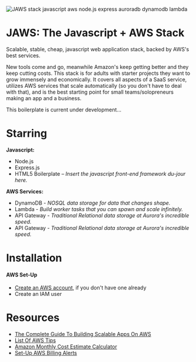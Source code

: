 ![JAWS stack javascript aws node.js express auroradb dynamodb lambda](https://github.com/servant-app/JAWS/blob/master/server/public/img/jaws_logo_javascript_aws.png)

JAWS: The Javascript + AWS Stack
=================================

Scalable, stable, cheap, javascript web application stack, backed by AWS's best services.

New tools come and go, meanwhile Amazon's keep getting better and they keep cutting costs.  This stack is for adults with starter projects they want to grow immensely and economically.  It covers all aspects of a SaaS service, utilizes AWS services that scale automatically (so you don't have to deal with that), and is the best starting point for small teams/solopreneurs making an app and a business.

This boilerplate is current under development...

Starring
=================================

**Javascript:**
- Node.js
- Express.js
- HTML5 Boilerplate – *Insert the javascript front-end framework du-jour here.*

**AWS Services:**
- DynamoDB - *NOSQL data storage for data that changes shape.*
- Lambda - *Build worker tasks that you can spawn and scale infinitely.*
- API Gateway - *Traditional Relational data storage at Aurora's incredible speed.*
- API Gateway - *Traditional Relational data storage at Aurora's incredible speed.*

Installation
=================================

#### AWS Set-Up

* [Create an AWS account](http://aws.amazon.com/,), if you don't have one already
* Create an IAM user

Resources
=================================
* [The Complete Guide To Building Scalable Apps On AWS](https://www.airpair.com/aws/posts/building-a-scalable-web-app-on-amazon-web-services-p1)
*  [List Of AWS Tips](https://wblinks.com/notes/aws-tips-i-wish-id-known-before-i-started/)
* [Amazon Monthly Cost Estimate Calculator](http://calculator.s3.amazonaws.com/index.html)
* [Set-Up AWS Billing Alerts](http://docs.aws.amazon.com/awsaccountbilling/latest/aboutv2/monitor-charges.html)

